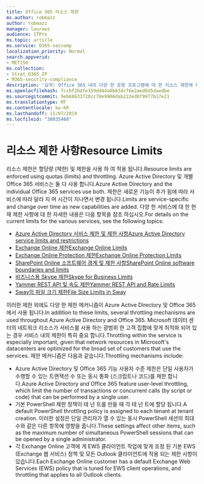 ```yaml
---
title: Office 365 리소스 제한
ms.author: robmazz
author: robmazz
manager: laurawi
audience: ITPro
ms.topic: article
ms.service: O365-seccomp
localization_priority: Normal
search.appverid:
- MET150
ms.collection:
- Strat_O365_IP
- M365-security-compliance
description: '요약: Office 365 내의 다양 한 응용 프로그램에 대 한 리소스 제한에 대해 설명 합니다.'
ms.openlocfilehash: 7ccbf2bdfe359dd44a0b03dcf6e2aed8d5daedbe
ms.sourcegitcommit: 9eb68633728cc78e9906dab222edbf9977b17e21
ms.translationtype: MT
ms.contentlocale: ko-KR
ms.lasthandoff: 11/07/2019
ms.locfileid: "38035488"
---
```

# <a name="resource-limits"></a><span data-ttu-id="58881-103">리소스 제한 사항</span><span class="sxs-lookup"><span data-stu-id="58881-103">Resource Limits</span></span>

<span data-ttu-id="58881-104">리소스 제한은 할당량 (제한) 및 제한을 사용 하 여 적용 됩니다.</span><span class="sxs-lookup"><span data-stu-id="58881-104">Resource limits are enforced using quotas (limits) and throttling.</span></span> <span data-ttu-id="58881-105">Azure Active Directory 및 개별 Office 365 서비스는 둘 다 사용 합니다.</span><span class="sxs-lookup"><span data-stu-id="58881-105">Azure Active Directory and the individual Office 365 services use both.</span></span> <span data-ttu-id="58881-106">제한은 새로운 기능이 추가 됨에 따라 서비스에 따라 달라 지 며 시간이 지나면서 변경 됩니다.</span><span class="sxs-lookup"><span data-stu-id="58881-106">Limits are service-specific and change over time as new capabilities are added.</span></span> <span data-ttu-id="58881-107">다양 한 서비스에 대 한 현재 제한 사항에 대 한 자세한 내용은 다음 항목을 참조 하십시오.</span><span class="sxs-lookup"><span data-stu-id="58881-107">For details on the current limits for the various services, see the following topics:</span></span>

- [<span data-ttu-id="58881-108">Azure Active Directory 서비스 제한 및 제한 사항</span><span class="sxs-lookup"><span data-stu-id="58881-108">Azure Active Directory service limits and restrictions</span></span>](https://msdn.microsoft.com/library/azure/dn764971.aspx)
- [<span data-ttu-id="58881-109">Exchange Online 제한</span><span class="sxs-lookup"><span data-stu-id="58881-109">Exchange Online Limits</span></span>](https://technet.microsoft.com/library/exchange-online-limits.aspx)
- [<span data-ttu-id="58881-110">Exchange Online Protection 제한</span><span class="sxs-lookup"><span data-stu-id="58881-110">Exchange Online Protection Limits</span></span>](https://technet.microsoft.com/library/exchange-online-protection-limits.aspx)
- [<span data-ttu-id="58881-111">SharePoint Online 소프트웨어 경계 및 제한 사항</span><span class="sxs-lookup"><span data-stu-id="58881-111">SharePoint Online software boundaries and limits</span></span>](https://support.office.com/article/SharePoint-Online-software-boundaries-and-limits-8F34FF47-B749-408B-ABC0-B605E1F6D498)
- [<span data-ttu-id="58881-112">비즈니스용 Skype 제한</span><span class="sxs-lookup"><span data-stu-id="58881-112">Skype for Business Limits</span></span>](https://technet.microsoft.com/library/skype-for-business-online-limits.aspx)
- [<span data-ttu-id="58881-113">Yammer REST API 및 속도 제한</span><span class="sxs-lookup"><span data-stu-id="58881-113">Yammer REST API and Rate Limits</span></span>](https://developer.yammer.com/docs/rest-api-rate-limits)
- [<span data-ttu-id="58881-114">Sway의 파일 크기 제한</span><span class="sxs-lookup"><span data-stu-id="58881-114">File Size Limits in Sway</span></span>](https://support.office.com/article/File-size-limits-in-Sway-4db21bc6-b42b-499f-9272-66e089db109f)

<span data-ttu-id="58881-115">이러한 제한 외에도 다양 한 제한 메커니즘이 Azure Active Directory 및 Office 365에서 사용 됩니다.</span><span class="sxs-lookup"><span data-stu-id="58881-115">In addition to these limits, several throttling mechanisms are used throughout Azure Active Directory and Office 365.</span></span> <span data-ttu-id="58881-116">Microsoft 데이터 센터의 네트워크 리소스가 서비스를 사용 하는 광범위 한 고객 집합에 맞게 최적화 되어 있는 경우 서비스 내의 제한이 특히 중요 합니다.</span><span class="sxs-lookup"><span data-stu-id="58881-116">Throttling within the service is especially important, given that network resources in Microsoft's datacenters are optimized for the broad set of customers that use the services.</span></span> <span data-ttu-id="58881-117">제한 메커니즘은 다음과 같습니다.</span><span class="sxs-lookup"><span data-stu-id="58881-117">Throttling mechanisms include:</span></span>

- <span data-ttu-id="58881-118">Azure Active Directory 및 Office 365 기능 사용자 수준 제한은 단일 사용자가 수행할 수 있는 트랜잭션 수 또는 동시 통화 (스크립트나 코드)를 제한 합니다.</span><span class="sxs-lookup"><span data-stu-id="58881-118">Azure Active Directory and Office 365 feature user-level throttling, which limit the number of transactions or concurrent calls (by script or code) that can be performed by a single user.</span></span>
- <span data-ttu-id="58881-119">기본 PowerShell 제한 정책이 테 넌 트를 만들 때 각 테 넌 트에 할당 됩니다.</span><span class="sxs-lookup"><span data-stu-id="58881-119">A default PowerShell throttling policy is assigned to each tenant at tenant creation.</span></span> <span data-ttu-id="58881-120">이러한 설정은 단일 관리자가 열 수 있는 동시 PowerShell 세션의 최대 수와 같은 다른 항목에 영향을 줍니다.</span><span class="sxs-lookup"><span data-stu-id="58881-120">These settings affect other items, such as the maximum number of simultaneous PowerShell sessions that can be opened by a single administrator.</span></span>
- <span data-ttu-id="58881-121">각 Exchange Online 고객에 게 EWS 클라이언트 작업에 맞게 조정 된 기본 EWS (Exchange 웹 서비스) 정책 및 모든 Outlook 클라이언트에 적용 되는 제한 사항이 있습니다.</span><span class="sxs-lookup"><span data-stu-id="58881-121">Each Exchange Online customer has a default Exchange Web Services (EWS) policy that is tuned for EWS client operations, and throttling that applies to all Outlook clients.</span></span>
